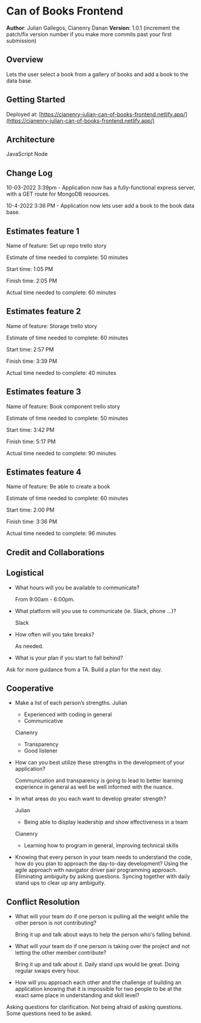 # Can of Books Frontend

**Author**: Julian Gallegos, Cianenry Danan
**Version**: 1.0.1 (increment the patch/fix version number if you make more commits past your first submission)

## Overview

Lets the user select a book from a gallery of books and add a book to the data base.

## Getting Started

Deployed at: [https://cianenry-julian-can-of-books-frontend.netlify.app/](https://cianenry-julian-can-of-books-frontend.netlify.app/)

## Architecture
JavaScript
Node 

## Change Log

10-03-2022 3:39pm - Application now has a fully-functional express server, with a GET route for MongoDB resources.

10-4-2022 3:36 PM - Application now lets user add a book to the book data base.

## Estimates feature 1

Name of feature: Set up repo trello story

Estimate of time needed to complete: 50 minutes

Start time: 1:05 PM

Finish time: 2:05 PM

Actual time needed to complete: 60 minutes

## Estimates feature 2

Name of feature: Storage trello story

Estimate of time needed to complete: 60 minutes

Start time: 2:57 PM

Finish time: 3:39 PM

Actual time needed to complete: 40 minutes

## Estimates feature 3

Name of feature: Book component trello story

Estimate of time needed to complete: 50 minutes

Start time: 3:42 PM

Finish time: 5:17 PM

Actual time needed to complete: 90 minutes

## Estimates feature 4

Name of feature: Be able to create a book

Estimate of time needed to complete: 60 minutes

Start time: 2:00 PM

Finish time: 3:36 PM

Actual time needed to complete: 96 minutes

## Credit and Collaborations
<!-- Give credit (and a link) to other people or resources that helped you build this application. -->

## Logistical

* What hours will you be available to communicate?
  
  From 9:00am - 6:00pm.

* What platform will you use to communicate (ie. Slack, phone …)?
  
  Slack

* How often will you take breaks?
  
	As needed.

* What is your plan if you start to fall behind?

Ask for more guidance from a TA. Build a plan for the next day.

## Cooperative

* Make a list of each person’s strengths.
  Julian

	* Experienced with coding in general
	* Communicative
  
	Cianenry

	* Transparency
	* Good listener
  
* How can you best utilize these strengths in the development of your application?
  
	Communication and transparency is going to lead to better learning experience in general as well be well informed with the nuance.
  
* In what areas do you each want to develop greater strength?
  
	Julian

	* Being able to display leadership and show effectiveness in a team
  
  Cianenry
	
  * Learning how to program in general, improving technical skills


* Knowing that every person in your team needs to understand the code, how do you plan to approach the day-to-day development?
  Using the agile approach with navigator driver pair programming approach. Eliminating ambiguity by asking questions. Syncing together with daily stand ups to clear up any ambiguity.


## Conflict Resolution

* What will your team do if one person is pulling all the weight while the other person is not contributing?
  
  Bring it up and talk about ways to help the person who's falling behind.

* What will your team do if one person is taking over the project and not letting the other member contribute?
  
  Bring it up and talk about it. Daily stand ups would be great. Doing regular swaps every hour.

* How will you approach each other and the challenge of building an application knowing that it is impossible for two people to be at the exact same place in understanding and skill level?

Asking questions for clarification. Not being afraid of asking questions. Some questions need to be asked.